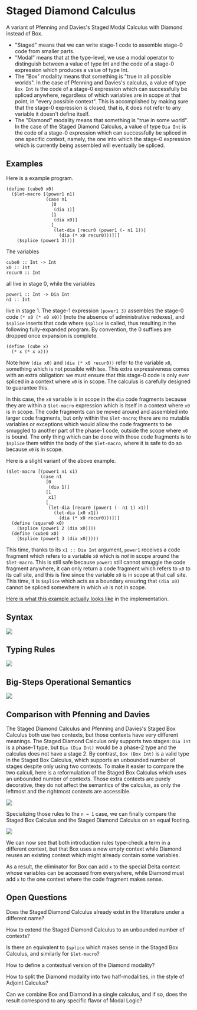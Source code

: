 # Staged Diamond Calculus

A variant of Pfenning and Davies's Staged Modal Calculus with Diamond instead of Box.

*   "Staged" means that we can write stage-1 code to assemble stage-0 code from
    smaller parts.
*   "Modal" means that at the type-level, we use a modal operator to distinguish
    between a value of type Int and the code of a stage-0 expression which
    produces a value of type Int.
*   The "Box" modality means that something is "true in all possible worlds". In
    the case of Pfenning and Davies's calculus, a value of type `Box Int` is the
    code of a stage-0 expression which can successfully be spliced anywhere,
    regardless of which variables are in scope at that point, in "every possible
    context". This is accomplished by making sure that the stage-0 expression is
    closed, that is, it does not refer to any variable it doesn't define itself.
*   The "Diamond" modality means that something is "true in some world". In the
    case of the Staged Diamond Calculus, a value of type `Dia Int` is the
    code of a stage-0 expression which can successfully be spliced in one
    specific context, namely, the one into which the stage-0 expression which is
    currently being assembled will eventually be spliced.

## Examples

Here is a example program.
```
(define (cube0 x0)
  ($let-macro [(power1 n1)
               (case n1
                 [0
                  (dia 1)]
                 [1
                  (dia x0)]
                 [_
                  (let-dia [recur0 (power1 (- n1 1))]
                    (dia (* x0 recur0)))])]
    ($splice (power1 3))))
```

The variables
```
cube0 :: Int -> Int
x0 :: Int
recur0 :: Int
```
all live in stage 0, while the variables
```
power1 :: Int -> Dia Int
n1 :: Int
```
live in stage 1. The stage-1 expression `(power1 3)` assembles the stage-0 code
`(* x0 (* x0 x0))` (note the absence of administrative redexes), and `$splice`
inserts that code where `$splice` is called, thus resulting in the following
fully-expanded program. By convention, the 0 suffixes are dropped once expansion
is complete.
```
(define (cube x)
  (* x (* x x)))
```

Note how `(dia x0)` and `(dia (* x0 recur0))` refer to the variable `x0`,
something which is not possible with `box`. This extra expressiveness comes with
an extra obligation: we must ensure that this stage-0 code is only ever spliced
in a context where `x0` is in scope. The calculus is carefully designed to
guarantee this.

In this case, the `x0` variable is in scope in the `dia` code fragments because
they are within a `$let-macro` expression which is itself in a context where
`x0` is in scope. The code fragments can be moved around and assembled into
larger code fragments, but only within the `$let-macro`; there are no mutable
variables or exceptions which would allow the code fragments to be smuggled to
another part of the phase-1 code, outside the scope where `x0` is bound. The
only thing which can be done with those code fragments is to `$splice` them
within the body of the `$let-macro`, where it is safe to do so because `x0` is
in scope.

Here is a slight variant of the above example.
```
($let-macro [(power1 n1 x1)
             (case n1
               [0
                (dia 1)]
               [1
                x1]
               [_
                (let-dia [recur0 (power1 (- n1 1) x1)]
                  (let-dia [x0 x1])
                    (dia (* x0 recur0)))])]
  (define (square0 x0)
    ($splice (power1 2 (dia x0))))
  (define (cube0 x0)
    ($splice (power1 3 (dia x0)))))
```

This time, thanks to its `x1 :: Dia Int` argument, `power1` receives a code
fragment which refers to a variable `x0` which is _not_ in scope around the
`$let-macro`. This is still safe because `power1` still cannot smuggle the code
fragment anywhere, it can only return a code fragment which refers to `x0` to
its call site, and this is fine since the variable `x0` is in scope at that call
site. This time, it is `$splice` which acts as a boundary ensuring that
`(dia x0)` cannot be spliced somewhere in which `x0` is not in scope.

[Here is what this example actually looks like](https://github.com/gelisam/staged-diamond-type-theory/blob/6772937056cd78966a8ebaedb6c41cd544273aed/src/toy.rkt#L1148-L1167) in the implementation.

## Syntax

![](syntax.png)

## Typing Rules

![](typing-rules.png)

## Big-Steps Operational Semantics

![](operational-semantics.png)

## Comparison with Pfenning and Davies

The Staged Diamond Calculus and Pfenning and Davies's Staged Box Calculus both
use two contexts, but those contexts have very different meanings. The Staged
Diamond Calculus only supports two stages: `Dia Int` is a phase-1 type, but
`Dia (Dia Int)` would be a phase-2 type and the calculus does not have a stage
2. By contrast, `Box (Box Int)` is a valid type in the Staged Box Calculus,
which supports an unbounded number of stages despite only using two contexts. To
make it easier to compare the two calculi, here is a reformulation of the Staged
Box Calculus which uses an unbounded number of contexts. Those extra contexts
are purely decorative, they do not affect the semantics of the calculus, as only
the leftmost and the rightmost contexts are accessible.

![](staged-box-calculus.png)

Specializing those rules to the `n = 1` case, we can finally compare the Staged
Box Calculus and the Staged Diamond Calculus on an equal footing.

![](comparison.png)

We can now see that both introduction rules type-check a term in a different
context, but that Box uses a new empty context while Diamond reuses an existing
context which might already contain some variables.

As a result, the eliminator for Box can add `x` to the special Delta context
whose variables can be accessed from everywhere, while Diamond must add `x` to
the one context where the code fragment makes sense.

## Open Questions

Does the Staged Diamond Calculus already exist in the litterature under a
different name?

How to extend the Staged Diamond Calculus to an unbounded number of contexts?

Is there an equivalent to `$splice` which makes sense in the Staged Box
Calculus, and similarly for `$let-macro`?

How to define a contextual version of the Diamond modality?

How to split the Diamond modality into two half-modalities, in the style of
Adjoint Calculus?

Can we combine Box and Diamond in a single calculus, and if so, does the result
correspond to any specific flavor of Modal Logic?
